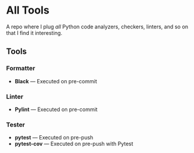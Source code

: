 # All Tools

A repo where I plug _all_ Python code analyzers, checkers, linters, and so on that I find it interesting.

## Tools

### Formatter

* **Black** ― Executed on pre-commit

### Linter

* **Pylint** ― Executed on pre-commit

### Tester

* **pytest** ― Executed on pre-push
* **pytest-cov** ― Executed on pre-push with Pytest
